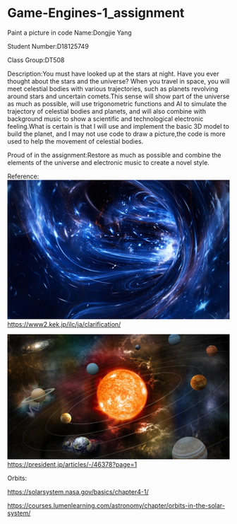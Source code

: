 # Game-Engines-1_assignment
Paint a picture in code
Name:Dongjie Yang 

Student Number:D18125749  

Class Group:DT508

Description:You must have looked up at the stars at night. Have you ever thought about the stars and the universe? When you travel in space, you will meet celestial bodies with various trajectories, such as planets revolving around stars and uncertain comets.This sense will show part of the universe as much as possible, will use trigonometric functions and AI to simulate the trajectory of celestial bodies and planets, and will also combine with background music to show a scientific and technological electronic feeling.What is certain is that I will use and implement the basic 3D model to build the planet, and I may not use code to draw a picture,the code is more used to help the movement of celestial bodies.

Proud of in the assignment:Restore as much as possible and combine the elements of the universe and electronic music to create a novel style.

Reference:
![An image](space.jpg)  
https://www2.kek.jp/ilc/ja/clarification/

![An image](space2.jpg)  
https://president.jp/articles/-/46378?page=1

Orbits:

https://solarsystem.nasa.gov/basics/chapter4-1/

https://courses.lumenlearning.com/astronomy/chapter/orbits-in-the-solar-system/
